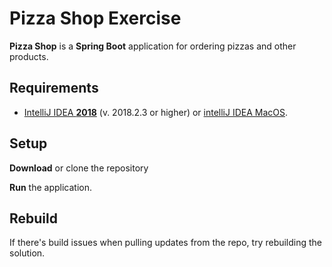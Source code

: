 # Pizza Shop Exercise

**Pizza Shop** is a **Spring Boot** application for ordering pizzas and other products.

## Requirements

* [IntelliJ IDEA __2018__](https://www.jetbrains.com/idea/download/#section=windows) (v. 2018.2.3 or higher) or [intelliJ IDEA MacOS](https://www.jetbrains.com/idea/download/#section=mac).

## Setup

**Download** or clone the repository

**Run** the application.

## Rebuild

If there's build issues when pulling updates from the repo, try rebuilding the solution.

